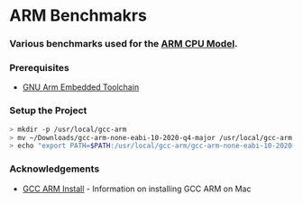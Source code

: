 # ARM Benchmakrs

### Various benchmarks used for the [ARM CPU Model](https://github.com/oumilk-performance-architecture/cpu-model).

### Prerequisites
  * [GNU Arm Embedded Toolchain](https://developer.arm.com/tools-and-software/open-source-software/developer-tools/gnu-toolchain/gnu-rm/downloads)

### Setup the Project
```bash
> mkdir -p /usr/local/gcc-arm
> mv ~/Downloads/gcc-arm-none-eabi-10-2020-q4-major /usr/local/gcc-arm
> echo "export PATH=$PATH:/usr/local/gcc-arm/gcc-arm-none-eabi-10-2020-q4-major/bin/" >> ~/.zprofile
```

### Acknowledgements
 * [GCC ARM Install](https://pros.cs.purdue.edu/cortex/getting-started/macOS.html) - Information on installing GCC ARM on Mac